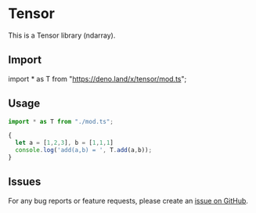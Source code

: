 # Tensor

This is a Tensor library (ndarray).

## Import

import * as T from "https://deno.land/x/tensor/mod.ts";


## Usage

```ts
import * as T from "./mod.ts";

{
  let a = [1,2,3], b = [1,1,1]
  console.log('add(a,b) = ', T.add(a,b));
}

```

## Issues

For any bug reports or feature requests, please create an [issue on GitHub](issues).